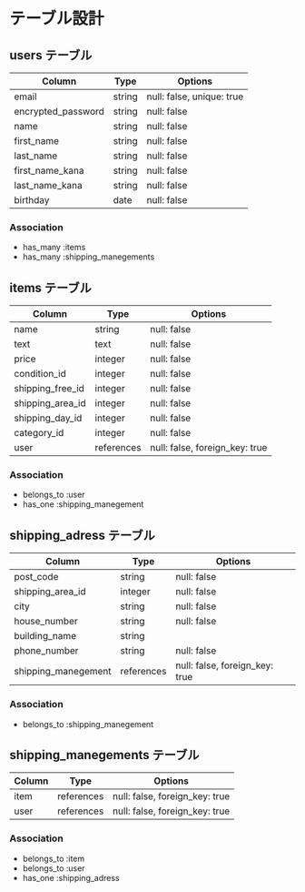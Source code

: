 # テーブル設計

## users テーブル

| Column              | Type       | Options                   |
| --------            | ------     | -----------               |
| email               | string     | null: false, unique: true |
| encrypted_password  | string     | null: false               |
| name                | string     | null: false               |
| first_name          | string     | null: false               |
| last_name           | string     | null: false               |
| first_name_kana     | string     | null: false               |
| last_name_kana      | string     | null: false               |
| birthday            | date       | null: false               |

### Association

- has_many :items
- has_many :shipping_manegements

## items テーブル

| Column           | Type       | Options                        |
| --------         | ------     | -----------                    |
| name             | string     | null: false                    |
| text             | text       | null: false                    |
| price            | integer    | null: false                    |
| condition_id     | integer    | null: false                    |
| shipping_free_id | integer    | null: false                    |
| shipping_area_id | integer    | null: false                    |
| shipping_day_id  | integer    | null: false                    |
| category_id      | integer    | null: false                    |
| user             | references | null: false, foreign_key: true |

### Association

- belongs_to :user
- has_one :shipping_manegement

## shipping_adress テーブル

| Column              | Type       | Options                        |
| --------            | ------     | -----------                    |
| post_code           | string     | null: false                    |
| shipping_area_id    | integer    | null: false                    |
| city                | string     | null: false                    |
| house_number        | string     | null: false                    |
| building_name       | string     |                                |
| phone_number        | string     | null: false                    |
| shipping_manegement | references | null: false, foreign_key: true |

### Association

- belongs_to :shipping_manegement

## shipping_manegements テーブル

| Column          | Type       | Options                        |
| --------        | ------     | -----------                    |
| item            | references | null: false, foreign_key: true |
| user            | references | null: false, foreign_key: true |

### Association

- belongs_to :item
- belongs_to :user
- has_one :shipping_adress